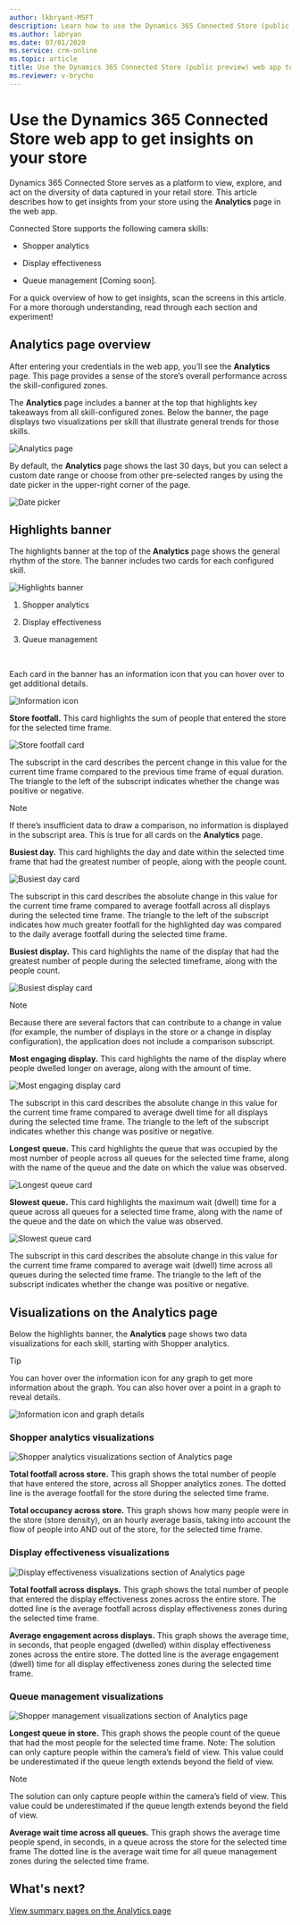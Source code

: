 ```yaml
---
author: lkbryant-MSFT
description: Learn how to use the Dynamics 365 Connected Store (public preview) web app to get insights on your store
ms.author: labryan
ms.date: 07/01/2020
ms.service: crm-online
ms.topic: article
title: Use the Dynamics 365 Connected Store (public preview) web app to get insights on your store
ms.reviewer: v-brycho
---
```


# Use the Dynamics 365 Connected Store web app to get insights on your store

Dynamics 365 Connected Store serves as a platform to view, explore, and act on the diversity of data captured in your retail store. This article describes how to get insights from your store using the **Analytics** page in the web app. 

Connected Store supports the following camera skills: 

- Shopper analytics

- Display effectiveness

- Queue management [Coming soon]. 
 
For a quick overview of how to get insights, scan the screens in this article. For a more thorough understanding, read through each section and experiment!

## Analytics page overview

After entering your credentials in the web app, you’ll see the **Analytics** page. This page provides a sense of the store’s overall performance across the skill-configured zones. 

The **Analytics** page includes a banner at the top that highlights key takeaways from all skill-configured zones. Below the banner, the page displays two visualizations per skill that illustrate general trends for those skills.

![Analytics page](media/analytics-1.PNG "Analytics page")

By default, the **Analytics** page shows the last 30 days, but you can select a custom date range or choose from other pre-selected ranges by using the date picker in the upper-right corner of the page. 

![Date picker](media/analytics-2.PNG "Date picker")

## Highlights banner

The highlights banner at the top of the **Analytics** page shows the general rhythm of the store. The banner includes two cards for each configured skill. 

![Highlights banner](media/analytics-3.PNG "Highlights banner")

1.	Shopper analytics

2.	Display effectiveness

3.	Queue management

<br>

Each card in the banner has an information icon that you can hover over to get additional details.

![Information icon](media/analytics-4.PNG "Information icon")

**Store footfall.** This card highlights the sum of people that entered the store for the selected time frame. 

![Store footfall card](media/analytics-5.PNG "Store footfall card")

The subscript in the card describes the percent change in this value for the current time frame compared to the previous time frame of equal duration. The triangle to the left of the subscript indicates whether the change was positive or negative. 

>[!NOTE]
> If there’s insufficient data to draw a comparison, no information is displayed in the subscript area. This is true for all cards on the **Analytics** page.

**Busiest day.** This card highlights the day and date within the selected time frame that had the greatest number of people, along with the people count. 

![Busiest day card](media/analytics-6.PNG "Busiest day card")

The subscript in this card describes the absolute change in this value for the current time frame compared to average footfall across all displays during the selected time frame. The triangle to the left of the subscript indicates how much greater footfall for the highlighted day was compared to the daily average footfall during the selected time frame. 

**Busiest display.** This card highlights the name of the display that had the greatest number of people during the selected timeframe, along with the people count. 

![Busiest display card](media/analytics-7.PNG "Busiest display card")

> [!NOTE]
> Because there are several factors that can contribute to a change in value (for example, the number of displays in the store or a change in display configuration), the application does not include a comparison subscript.

**Most engaging display.** This card highlights the name of the display where people dwelled longer on average, along with the amount of time. 

![Most engaging display card](media/analytics-8.PNG "Most engaging display card")

The subscript in this card describes the absolute change in this value for the current time frame compared to average dwell time for all displays during the selected time frame. The triangle to the left of the subscript indicates whether this change was positive or negative. 

**Longest queue.** This card highlights the queue that was occupied by the most number of people across all queues for the selected time frame, along with the name of the queue and the date on which the value was observed. 

![Longest queue card](media/analytics-9.PNG "Longest queue card")

**Slowest queue.** This card highlights the maximum wait (dwell) time for a queue across all queues for a selected time frame, along with the name of the queue and the date on which the value was observed. 

![Slowest queue card](media/analytics-10.PNG "Slowest queue card")

The subscript in this card describes the absolute change in this value for the current time frame compared to average wait (dwell) time across all queues during the selected time frame. The triangle to the left of the subscript indicates whether the change was positive or negative.

## Visualizations on the Analytics page

Below the highlights banner, the **Analytics** page shows two data visualizations for each skill, starting with Shopper analytics.

> [!TIP]
> You can hover over the information icon for any graph to get more information about the graph. You can also hover over a point in a graph to reveal details.

![Information icon and graph details](media/analytics-11.PNG "Information icon and graph details")

### Shopper analytics visualizations

![Shopper analytics visualizations section of Analytics page](media/analytics-13.PNG "Shopper analytics visualizations section of Analytics page")

**Total footfall across store.** This graph shows the total number of people that have entered the store, across all Shopper analytics zones. The dotted line is the average footfall for the store during the selected time frame. 

**Total occupancy across store.**  This graph shows how many people were in the store (store density), on an hourly average basis, taking into account the flow of people into AND out of the store, for the selected time frame.

### Display effectiveness visualizations

![Display effectiveness visualizations section of Analytics page](media/analytics-14.PNG "Display effectiveness visualizations section of Analytics page")

**Total footfall across displays.** This graph shows the total number of people that entered the display effectiveness zones across the entire store. The dotted line is the average footfall across display effectiveness zones during the selected time frame.

**Average engagement across displays.** This graph shows the average time, in seconds, that people engaged (dwelled) within display effectiveness zones across the entire store. The dotted line is the average engagement (dwell) time for all display effectiveness zones during the selected time frame.

### Queue management visualizations

![Shopper management visualizations section of Analytics page](media/analytics-15.PNG "Shopper management visualizations section of Analytics page")

**Longest queue in store.** This graph shows the people count of the queue that had the most people for the selected time frame. 
Note: The solution can only capture people within the camera’s field of view. This value could be underestimated if the queue length extends beyond the field of view.

> [!NOTE]
> The solution can only capture people within the camera’s field of view. This value could be underestimated if the queue length extends beyond the field of view.

**Average wait time across all queues.** This graph shows the average time people spend, in seconds, in a queue across the store for the selected time frame The dotted line is the average wait time for all queue management zones during the selected time frame.

## What's next?

[View summary pages on the Analytics page](web-app-insights-summary-pages.md)

